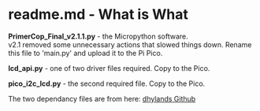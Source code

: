 # readme.md - What is What

**PrimerCop_Final_v2.1.1.py** - the Micropython software.  
v2.1 removed some unnecessary actions that slowed things down.
Rename this file to 'main.py' and upload it to the Pi Pico.

**lcd_api.py** - one of two driver files required.  Copy to the Pico.

**pico_i2c_lcd.py** - the second required file.  Copy to the Pico.

The two dependancy files are from here: [dhylands Github](https://github.com/dhylands/python_lcd)
